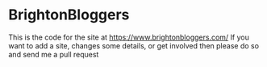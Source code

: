 # BrightonBloggers

This is the code for the site at https://www.brightonbloggers.com/ 
If you want to add a site, changes some details, or get involved then please do so and send me a pull request

